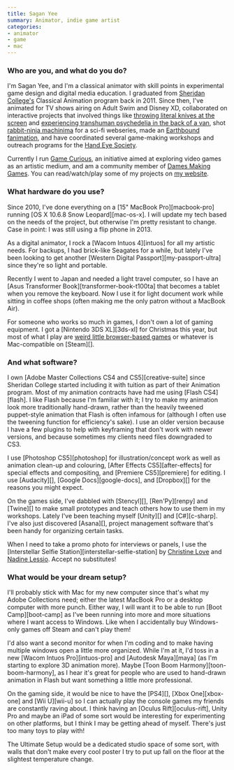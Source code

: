 ```yaml
---
title: Sagan Yee
summary: Animator, indie game artist
categories:
- animator
- game
- mac
---
```


### Who are you, and what do you do?

I'm Sagan Yee, and I'm a classical animator with skill points in experimental game design and digital media education. I graduated from [Sheridan College's](https://www.sheridancollege.ca/ "A university in Ontario.") Classical Animation program back in 2011. Since then, I've animated for TV shows airing on Adult Swim and Disney XD, collaborated on interactive projects that involved things like [throwing literal knives at the screen](http://www.saganyee.com/longtimecoming "Sagan's infidelity simulator game.") and [experiencing transhuman psychedelia in the back of a van](http://queerarcade.tumblr.com/post/54195802116/psxxyborg-is-the-vision-of-artist-hannah-epstein/ "A multi-screen game attached to a van."), shot [rabbit-ninja machinima](http://haphead.com/ "A neo-noir web series.") for a sci-fi webseries, made an [Earthbound fanimation](https://www.youtube.com/watch?v=-hVuv7mDNqM "Sagan's Earthbound video on YouTube."), and have coordinated several game-making workshops and outreach programs for the [Hand Eye Society](http://handeyesociety.com/ "A video game non-profit in Toronto.").

Currently I run [Game Curious](http://handeyesociety.com/game-curious/ "Sagan's video game art program."), an initiative aimed at exploring video games as an artistic medium, and am a community member of [Dames Making Games](https://dmg.to/ "A group helping people who identify as women build games."). You can read/watch/play some of my projects on [my website](http://www.saganyee.com/ "Sagan's website.").

### What hardware do you use?

Since 2010, I've done everything on a [15" MacBook Pro][macbook-pro] running [OS X 10.6.8 Snow Leopard][mac-os-x]. I will update my tech based on the needs of the project, but otherwise I'm pretty resistant to change. Case in point: I was still using a flip phone in 2013.

As a digital animator, I rock a [Wacom Intuos 4][intuos] for all my artistic needs. For backups, I had brick-like Seagates for a while, but lately I've been looking to get another [Western Digital Passport][my-passport-ultra] since they're so light and portable.

Recently I went to Japan and needed a light travel computer, so I have an [Asus Transformer Book][transformer-book-t100ta] that becomes a tablet when you remove the keyboard. Now I use it for light document work while sitting in coffee shops (often making me the only patron without a MacBook Air).

For someone who works so much in games, I don't own a lot of gaming equipment. I got a [Nintendo 3DS XL][3ds-xl] for Christmas this year, but most of what I play are [weird little browser-based games](http://forestambassador.com/ "A curated collection of web-based games.") or whatever is Mac-compatible on [Steam][].

### And what software?

I own [Adobe Master Collections CS4 and CS5][creative-suite] since Sheridan College started including it with tuition as part of their Animation program. Most of my animation contracts have had me using [Flash CS4][flash]. I like Flash because I'm familiar with it; I try to make my animation look more traditionally hand-drawn, rather than the heavily tweened puppet-style animation that Flash is often infamous for (although I often use the tweening function for efficiency's sake). I use an older version because I have a few plugins to help with keyframing that don't work with newer versions, and because sometimes my clients need files downgraded to CS3.

I use [Photoshop CS5][photoshop] for illustration/concept work as well as animation clean-up and colouring, [After Effects CS5][after-effects] for special effects and compositing, and [Premiere CS5][premiere] for editing. I use [Audacity][], [Google Docs][google-docs], and [Dropbox][] for the reasons you might expect.

On the games side, I've dabbled with [Stencyl][], [Ren'Py][renpy] and [Twine][] to make small prototypes and teach others how to use them in my workshops. Lately I've been teaching myself [Unity][] and [C#][c-sharp]. I've also just discovered [Asana][], project management software that's been handy for organizing certain tasks.

When I need to take a promo photo for interviews or panels, I use the [Interstellar Selfie Station][interstellar-selfie-station] by [Christine Love](http://loveconquersallgam.es "Christine's website.") and [Nadine Lessio](http://nadinelessio.com "Nadine's website."). Accept no substitutes!

### What would be your dream setup?

I'll probably stick with Mac for my new computer since that's what my Adobe Collections need; either the latest MacBook Pro or a desktop computer with more punch. Either way, I will want it to be able to run [Boot Camp][boot-camp] as I've been running into more and more situations where I want access to Windows. Like when I accidentally buy Windows-only games off Steam and can't play them!

I'd also want a second monitor for when I'm coding and to make having multiple windows open a little more organized. While I'm at it, I'd toss in a new [Wacom Intuos Pro][intuos-pro] and [Autodesk Maya][maya] (as I'm starting to explore 3D animation more). Maybe [Toon Boom Harmony][toon-boom-harmony], as I hear it's great for people who are used to hand-drawn animation in Flash but want something a little more professional.

On the gaming side, it would be nice to have the [PS4][], [Xbox One][xbox-one] and [Wii U][wii-u] so I can actually play the console games my friends are constantly raving about. I think having an [Oculus Rift][oculus-rift], Unity Pro and maybe an iPad of some sort would be interesting for experimenting on other platforms, but I think I may be getting ahead of myself. There's just too many toys to play with!

The Ultimate Setup would be a dedicated studio space of some sort, with walls that don't make every cool poster I try to put up fall on the floor at the slightest temperature change.